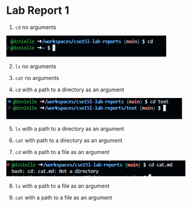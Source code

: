 # Lab Report 1

1. `cd` no arguments 

![Image](cd1.png)

2. `ls` no arguments

3. `cat` no arguments

4. `cd` with a path to a directory as an argument

![Image](cd2.png)

5. `ls` with a path to a directory as an argument

6. `cat` with path to a directory as an argument

7. `cd` with a path to a file as an argument

![Image](cd3.png)

8. `ls` with a path to a file as an argument

9. `cat` with a path to a file as an argument
